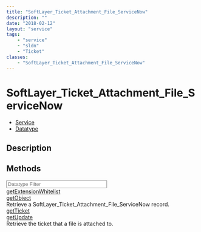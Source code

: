 ```yaml
---
title: "SoftLayer_Ticket_Attachment_File_ServiceNow"
description: ""
date: "2018-02-12"
layout: "service"
tags:
    - "service"
    - "sldn"
    - "Ticket"
classes:
    - "SoftLayer_Ticket_Attachment_File_ServiceNow"
---
```

# SoftLayer_Ticket_Attachment_File_ServiceNow
<div id='service-datatype'>
    <ul id='sldn-reference-tabs'>
    <li id='service'> <a href='/reference/services/SoftLayer_Ticket_Attachment_File_ServiceNow' >Service</a></li>    <li id='datatype'> <a href='/reference/datatypes/SoftLayer_Ticket_Attachment_File_ServiceNow' >Datatype</a></li>
    </ul>
</div>

## Description




        
<div id="properties" class="content">
    <h2>Methods</h2>
    <div class="view-filters">
        <div class="clearfix">
            <div class="search-input-box">
                <input placeholder="Datatype Filter" onkeyup="titleSearch(inputId='edit-combine', divId='method-div', elementClass='method-row')" 
                    type="text" id="edit-combine" value="" size="30" maxlength="128" class="form-text">
            </div>
        </div>
    </div>
    <div id="method-div">
            <div class="method-row">
                        <span class='view-field-title'><a href='/reference/services/SoftLayer_Ticket_Attachment_File_ServiceNow/getExtensionWhitelist'> getExtensionWhitelist</a> </span>
            <div class='views-field-body'></div>
        </div>
            <div class="method-row">
                        <span class='view-field-title'><a href='/reference/services/SoftLayer_Ticket_Attachment_File_ServiceNow/getObject'> getObject</a> </span>
            <div class='views-field-body'>Retrieve a SoftLayer_Ticket_Attachment_File_ServiceNow record.</div>
        </div>
            <div class="method-row">
                        <span class='view-field-title'><a href='/reference/services/SoftLayer_Ticket_Attachment_File_ServiceNow/getTicket'> getTicket</a> </span>
            <div class='views-field-body'></div>
        </div>
            <div class="method-row">
                        <span class='view-field-title'><a href='/reference/services/SoftLayer_Ticket_Attachment_File_ServiceNow/getUpdate'> getUpdate</a> </span>
            <div class='views-field-body'>Retrieve the ticket that a file is attached to.</div>
        </div>
        </div>
</div>

